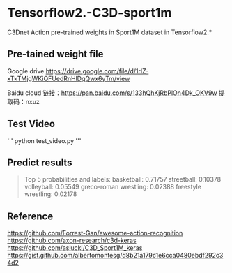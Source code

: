 # Tensorflow2.-C3D-sport1m
C3Dnet Action
pre-trained weights in Sport1M dataset in Tensorflow2.*

## Pre-tained weight file

Google drive
https://drive.google.com/file/d/1rlZ-xTkTMjgWKiQFUedRnHlDgQwx6yTm/view

Baidu cloud
链接：https://pan.baidu.com/s/133hQhKjRbPlOn4Dk_OKV9w 
提取码：nxuz

## Test Video
'''
python test_video.py
'''

## Predict results
> Top 5 probabilities and labels:
basketball: 0.71757
streetball: 0.10378
volleyball: 0.05549
greco-roman wrestling: 0.02388
freestyle wrestling: 0.02178


## Reference
https://github.com/Forrest-Gan/awesome-action-recognition
https://github.com/axon-research/c3d-keras
https://github.com/aslucki/C3D_Sport1M_keras
https://gist.github.com/albertomontesg/d8b21a179c1e6cca0480ebdf292c34d2
